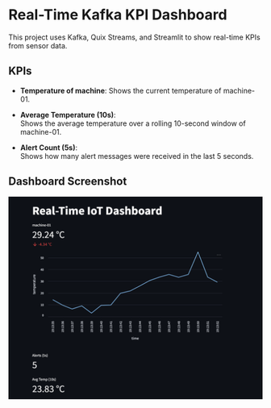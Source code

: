 # Real-Time Kafka KPI Dashboard

This project uses Kafka, Quix Streams, and Streamlit to show real-time KPIs from sensor data.

## KPIs

- **Temperature of machine**:
  Shows the current temperature of machine-01.

- **Average Temperature (10s)**:  
  Shows the average temperature over a rolling 10-second window of machine-01.
  
- **Alert Count (5s)**:  
  Shows how many alert messages were received in the last 5 seconds.

## Dashboard Screenshot

![dashboard](dashboard_screenshot.png)


